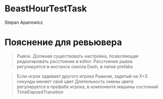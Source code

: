 # BeastHourTestTask

Stepan Apanowicz

Пояснение для ревьювера
=====================================

>Рывок. Должная существовать настройка, позволяющая редкатировать расстояние в editor.
Расстояние рывка регулируется в инстансе скилла Dash, в папке prefabs

>Если игрок задевает другого игрока Рывком, задетый на Х=3 секунды меняет свой цвет
Длительность смены цвета регулируется в префабе игрока, в компоненте машины состояний TimeElapsedTransition

